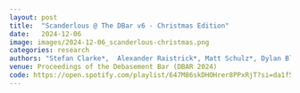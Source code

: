 ```yaml
---
layout: post
title:  "Scanderlous @ The DBar v6 - Christmas Edition"
date:   2024-12-06
image: images/2024-12-06_scanderlous-christmas.png
categories: research    
authors: "Stefan Clarke*,  Alexander Raistrick*, Matt Schulz*, Dylan Blau-Edelstein*, Mustafa Alper Gunes*, Samuel Day-Weiss*, (*equal contribution)"
venue: Proceedings of the Debasement Bar (DBAR 2024)
code: https://open.spotify.com/playlist/647M86skDHOHrer8PPxRjT?si=da1f5217e4684d92
---
```

    